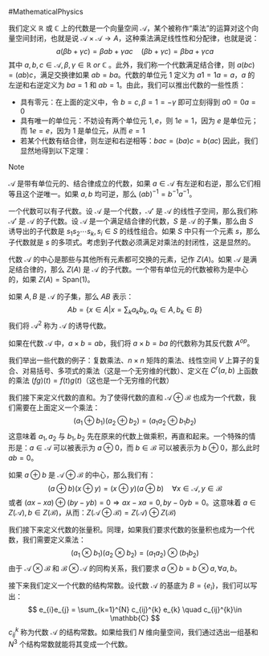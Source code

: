 #MathematicalPhysics 

我们定义 $\mathbb{R}$ 或 $\mathbb{C}$ 上的代数是一个向量空间 $\mathcal{A}$，某个被称作“乘法”的运算对这个向量空间封闭，也就是说 $\mathcal{A} \times \mathcal{A} \rightarrow A$，这种乘法满足线性性和分配律，也就是说：
$$
a(\beta b  +  \gamma c) = \beta ab  + \gamma ac \quad  (\beta b  + \gamma c) = \beta ba  +  \gamma ca
$$
其中 $a, b, c \in \mathcal{A}, \beta , \gamma \in  \mathbb{R} \ or  \  \mathbb{C}$ 。此外，我们称一个代数满足结合律，则 $a (bc) = (ab)c$，满足交换律如果 $ab = ba$。代数的单位元 $1$ 定义为 $a1 = 1a = a$，$a$ 的左逆和右逆定义为 $ba=1$ 和 $ab = 1$。由此，我们可以推出代数的一些性质：
- 具有零元：在上面的定义中，令 $b = c, \beta = 1 = - \gamma$ 即可立刻得到 $a0=0a=0$
- 具有唯一的单位元：不妨设有两个单位元 $1,e$，则 $1e=1$，因为 $e$ 是单位元；而 $1e=e$，因为 $1$ 是单位元，从而 $e=1$
- 若某个代数有结合律，则左逆和右逆相等：$bac = (ba) c = b(ac)$
因此，我们显然地得到以下定理：
>[!note]
> $\mathcal{A}$ 是带有单位元的、结合律成立的代数，如果 $a \in \mathcal{A}$ 有左逆和右逆，那么它们相等且这个逆唯一。如果 $a,b$ 均可逆，那么 $(ab)^{-1} = b^{-1}a^{-1}$。

一个代数可以有子代数。设 $\mathcal{A}$ 是一个代数，$\mathcal{A}'$ 是 $\mathcal{A}$ 的线性子空间，那么我们称 $\mathcal{A}'$ 是 $\mathcal{A}$ 的子代数。设 $\mathcal{A}$ 是一个满足结合律的代数，$S$ 是 $\mathcal{A}$ 的子集，那么由 $S$ 诱导出的子代数是 $s_{1}s_{2}\cdots s_{k} ,s_{i} \in S$ 的线性组合。如果 $S$ 中只有一个元素 $s$，那么子代数就是 $s$ 的多项式。考虑到子代数必须满足对乘法的封闭性，这是显然的。

代数 $\mathcal{A}$ 的中心是那些与其他所有元素都可交换的元素，记作 $Z(A)$。如果 $\mathcal{A}$ 是满足结合律的，那么 $Z(A)$ 是 $\mathcal{A}$ 的子代数。一个带有单位元的代数被称为是中心的，如果 $Z (A) = \text{Span}(1)$。

如果 $A,B$ 是 $\mathcal{A}$ 的子集，那么 $AB$ 表示：
$$
Ab = \left\{x \in A | x = \sum_{k} a_{k}b_{k} ,a_{k} \in A , b_{k} \in B\right\}
$$
我们将 $\mathcal{A}^{2}$ 称为 $\mathcal{A}$ 的诱导代数。

如果在代数 $\mathcal{A}$ 中，$a \times b = ab$，我们将 $a \times b = ba$ 的代数称为其反代数 $A^{op}$。

我们举出一些代数的例子：复数乘法、$n \times n$ 矩阵的乘法、线性空间 $V$ 上算子的复合、对易括号、多项式的乘法（这是一个无穷维的代数）、定义在 $C^{r}(a,b)$ 上函数的乘法 $(fg)(t)  = f(t)g(t)$（这也是一个无穷维的代数）

我们接下来定义代数的直和。为了使得代数的直和 $\mathcal{A} \oplus \mathcal{B}$ 也成为一个代数，我们需要在上面定义一个乘法：
$$
(a_{1}  \oplus b_{1})(a_{2} \oplus b_{2}) = (a_{1} a_{2} \oplus b_{1}b_{2})
$$
这意味着 $a_{1},a_{2}$ 与 $b_{1},b_{2}$ 先在原来的代数上做乘积，再直和起来。一个特殊的情形是：$a \in \mathcal{A}$ 可以被表示为 $a \oplus 0$，而 $b \in  \mathcal{B}$ 可以被表示为 $b \oplus 0$，那么此时 $ab = 0$。

如果 $a \oplus b$ 是 $\mathcal{A} \oplus \mathcal{B}$ 的中心，那么我们有：
$$
(a \oplus b) (x \oplus y) = (x \oplus y) (a \oplus b) \quad  \forall x \in \mathcal{A}, y \in \mathcal{B}
$$
或者 $(ax - xa) \oplus (by - yb) = 0 \Rightarrow ax - xa = 0, by -0 yb = 0$。这意味着 $a \in Z (\mathcal{A}), b \in  Z(\mathcal{B})$，从而：$Z (\mathcal{A} \oplus \mathcal{B}) = Z (\mathcal{A}) \oplus Z(\mathcal{B})$

我们接下来定义代数的张量积。同理，如果我们要求代数的张量积也成为一个代数，我们需要定义乘法：
$$
(a_{1} \otimes b_{1}) (a_{2} \otimes b_{2}) = (a_{1}a_{2}) \otimes (b_{1}b_{2})
$$
由于 $\mathcal{A} \otimes \mathcal{B}$ 和 $\mathcal{B} \otimes \mathcal{A}$ 的同构关系，我们要求 $a \otimes b = b  \otimes a,\forall a,b$。

接下来我们定义一个代数的结构常数。设代数 $\mathcal{A}$ 的基底为 $B = \{e_{i}\}$，我们可以写出：
$$
e_{i}e_{j} = \sum_{k=1}^{N}  c_{ij}^{k} e_{k} \quad c_{ij}^{k}\in \mathbb{C}
$$
$c_{ij}^{k}$ 称为代数 $\mathcal{A}$ 的结构常数。如果给我们 $N$ 维向量空间，我们通过选出一组基和 $N^{3}$ 个结构常数就能将其变成一个代数。



